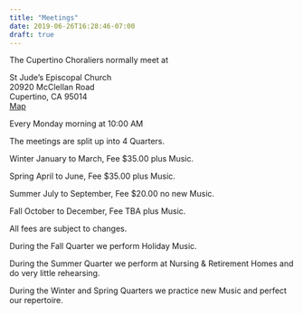 ```yaml
---
title: "Meetings"
date: 2019-06-26T16:28:46-07:00
draft: true
---
```


The Cupertino Choraliers normally meet at

St Jude’s Episcopal Church\
20920 McClellan Road\
Cupertino, CA 95014\
[Map](https://www.google.com/maps?q=20920+McClellan+Road+Cupertino,+CA+95014)

  

Every Monday morning at 10:00 AM

The meetings are split up into 4 Quarters.

Winter January to March, Fee $35.00 plus Music.

Spring April to June, Fee $35.00 plus Music.

Summer July to September, Fee $20.00 no new Music.

Fall October to December, Fee TBA plus Music.

All fees are subject to changes.

During the Fall Quarter we perform Holiday Music.

During the Summer Quarter we perform at Nursing & Retirement Homes and do very little rehearsing.

During the Winter and Spring Quarters we practice new Music and perfect our repertoire.
